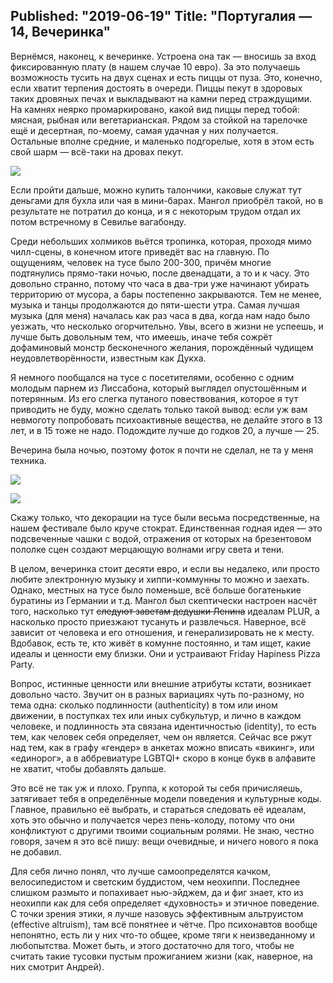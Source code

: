 Published: "2019-06-19"
Title: "Португалия — 14, Вечеринка"
--------------------------

Вернёмся, наконец, к вечеринке. Устроена она так — вносишь за вход фиксированную плату (в нашем случае 10 евро). За это получаешь возможность тусить на двух сценах и есть пиццы от пуза. Это, конечно, если хватит терпения достоять в очереди. Пиццы пекут в здоровых таких дровяных печах и выкладывают на камни перед страждущими. На камнях неярко промаркировано, какой вид пиццы перед тобой: мясная, рыбная или вегетарианская. Рядом за стойкой на тарелочке ещё и десертная, по-моему, самая удачная у них получается. Остальные вполне средние, и маленько подгорелые, хотя в этом есть свой шарм — всё-таки на дровах пекут.

![](IMG_20190222_232657.jpeg)

Если пройти дальше, можно купить талончики, каковые служат тут деньгами для бухла или чая в мини-барах. Мангол приобрёл такой, но в результате не потратил до конца, и я с некоторым трудом отдал их потом встречному в Севилье вагабонду.

Среди небольших холмиков вьётся тропинка, которая, проходя мимо чилл-сцены, в конечном итоге приведёт вас на главную. По ощущениям, человек на тусе было 200-300, причём многие подтянулись прямо-таки ночью, после двенадцати, а то и к часу. Это довольно странно, потому что часа в два-три уже начинают убирать территорию от мусора, а бары постепенно закрываются. Тем не менее, музыка и танцы продолжаются до пяти-шести утра. Самая лучшая музыка (для меня) началась как раз часа в два, когда нам надо было уезжать, что несколько огорчительно. Увы, всего в жизни не успеешь, и лучше быть довольным тем, что имеешь, иначе тебя сожрёт дофаминовый монстр бесконечного желания, порождённый чудищем неудовлетворённости, известным как Дукха.

Я немного пообщался на тусе с посетителями, особенно с одним молодым парнем из Лиссабона, который выглядел опустошённым и потерянным. Из его слегка путаного повествования, которое я тут приводить не буду, можно сделать только такой вывод: если уж вам невмоготу попробовать психоактивные вещества, не делайте этого в 13 лет, и в 15 тоже не надо. Подождите лучше до годков 20, а лучше — 25.

Вечерина была ночью, поэтому фоток я почти не сделал, не та у меня техника.

![](IMG_20190222_232145.jpeg)

![](IMG_20190223_020220.jpeg)

Скажу только, что декорации на тусе были весьма посредственные, на нашем фестивале было круче стократ. Единственная годная идея — это подсвеченные чашки с водой, отражения от которых на брезентовом пололке сцен создают мерцающую волнами игру света и тени.

В целом, вечеринка стоит десяти евро, и если вы недалеко, или просто любите электронную музыку и хиппи-коммунны то можно и заехать. Однако, местных на тусе было поменьше,  всё больше богатенькие буратины из Германии и т.д. Мангол был скептически настроен насчёт того, насколько тут ~~следуют заветам дедушки Ленина~~ идеалам PLUR, а насколько просто приезжают тусануть и развлечься. Наверное, всё зависит от человека и его отношения, и генерализировать не к месту. Вдобавок, есть те, кто живёт в комунне постоянно, и там ищет, какие идеалы и ценности ему близки. Они и устраивают Friday Hapiness Pizza Party.


Вопрос, истинные ценности или внешние атрибуты кстати, возникает довольно часто. Звучит он в разных вариациях чуть по-разному, но тема одна: сколько подлинности (authenticity) в том или ином движении, в поступках тех или иных субкультур, и лично в каждом человеке, и подлинность эта связана идентичностью (identity), то есть тем, как человек себя определяет, чем он является. Сейчас все ржут над тем, как в графу «гендер» в анкетах можно вписать «викинг», или «единорог», а в аббревиатуре LGBTQI+ скоро в конце букв в алфавите не хватит, чтобы добавлять дальше.

Это всё не так уж и плохо. Группа, к которой ты себя причисляешь, затягивает тебя в определённые модели поведения и культурные коды. Главное, правильно её выбрать, и стараться следовать её идеалам, хоть это обычно и получается через пень-колоду, потому что они конфликтуют с другими твоими социальным ролями. Не знаю, честно говоря, зачем я это всё пишу: вещи очевидные, и ничего нового я пока не добавил.

Для себя лично понял, что лучше самоопределятся качком, велосипедистом и светским буддистом, чем неохиппи. Последнее слишком размыто и попахивает нью-эйджем, да и фиг знает, кто из неохиппи как для себя определяет &#0171;духовность&#0187; и этичное поведение. С точки зрения этики, я лучше назовусь эффективным альтруистом (effective altruism), там всё понятнее и чётче. Про психонавтов вообще непонятно, есть ли у них что-то общее, кроме тяги к неизведанному и любопытства. Может быть, и этого достаточно для того, чтобы не считать такие тусовки пустым прожиганием жизни (как, наверное, на них смотрит Андрей).